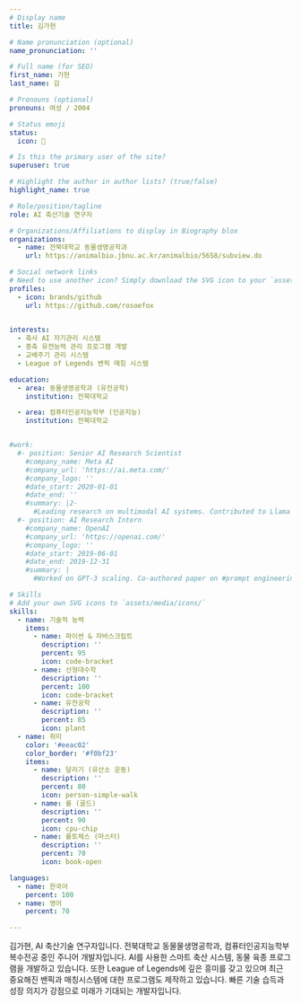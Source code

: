 ```yaml
---
# Display name
title: 김가현

# Name pronunciation (optional)
name_pronunciation: ''

# Full name (for SEO)
first_name: 가현
last_name: 김

# Pronouns (optional)
pronouns: 여성 / 2004

# Status emoji
status:
  icon: 🌱

# Is this the primary user of the site?
superuser: true

# Highlight the author in author lists? (true/false)
highlight_name: true

# Role/position/tagline
role: AI 축산기술 연구자

# Organizations/Affiliations to display in Biography blox
organizations:
  - name: 전북대학교 동물생명공학과
    url: https://animalbio.jbnu.ac.kr/animalbio/5658/subview.do

# Social network links
# Need to use another icon? Simply download the SVG icon to your `assets/media/icons/` folder.
profiles:
  - icon: brands/github
    url: https://github.com/rosoefox

 
interests:
  - 축사 AI 자기관리 시스템
  - 종축 유전능력 관리 프로그램 개발
  - 교배주기 관리 시스템 
  - League of Legends 밴픽 매칭 시스템 

education:
  - area: 동물생명공학과 (유전공학)
    institution: 전북대학교

  - area: 컴퓨터인공지능학부 (인공지능)
    institution: 전북대학교


#work:
  #- position: Senior AI Research Scientist
    #company_name: Meta AI
    #company_url: 'https://ai.meta.com/'
    #company_logo: ''
    #date_start: 2020-01-01
    #date_end: ''
    #summary: |2-
      #Leading research on multimodal AI systems. Contributed to Llama 2 and other open-source models. 50+ citations in 3 years.
  #- position: AI Research Intern
    #company_name: OpenAI
    #company_url: 'https://openai.com/'
    #company_logo: ''
    #date_start: 2019-06-01
    #date_end: 2019-12-31
    #summary: |
      #Worked on GPT-3 scaling. Co-authored paper on #prompt engineering.

# Skills
# Add your own SVG icons to `assets/media/icons/`
skills:
  - name: 기술적 능력
    items:
      - name: 파이썬 & 자바스크립트
        description: ''
        percent: 95
        icon: code-bracket
      - name: 선형대수학
        description: ''
        percent: 100
        icon: code-bracket
      - name: 유전공학
        description: ''
        percent: 85
        icon: plant
  - name: 취미
    color: '#eeac02'
    color_border: '#f0bf23'
    items:
      - name: 달리기 (유산소 운동)
        description: ''
        percent: 80
        icon: person-simple-walk
      - name: 롤 (골드)
        description: ''
        percent: 90
        icon: cpu-chip
      - name: 롤토체스 (마스터)
        description: ''
        percent: 70
        icon: book-open

languages:
  - name: 한국어
    percent: 100
  - name: 영어
    percent: 70

---
```


김가현, AI 축산기술 연구자입니다.
전북대학교 동물물생명공학과, 컴퓨터인공지능학부 복수전공 중인 주니어 개발자입니다.
AI를 사용한 스마트 축산 시스템, 동물 육종 프로그램을 개발하고 있습니다.
또한 League of Legends에 깊은 흥미를 갖고 있으며 최근 중요해진 밴픽과 매칭시스템에 대한 프로그램도 제작하고 있습니다.
빠른 기술 습득과 성장 의지가 강점으로 미래가 기대되는 개발자입니다.